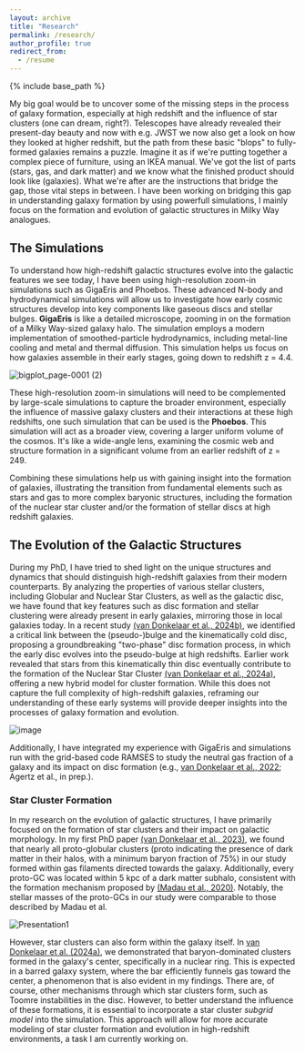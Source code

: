 ```yaml
---
layout: archive
title: "Research"
permalink: /research/
author_profile: true
redirect_from:
  - /resume
---
```

{% include base_path %}

My big goal would be to uncover some of the missing steps in the process of galaxy formation, especially at high redshift and the influence of star clusters (one can dream, right?). Telescopes have already revealed their present-day beauty and now with e.g. JWST we now also get a look on how they looked at higher redshift, but the path from these basic "blops" to fully-formed galaxies remains a puzzle. Imagine it as if we're putting together a complex piece of furniture, using an IKEA manual. We've got the list of parts (stars, gas, and dark matter) and we know what the finished product should look like (galaxies). What we're after are the instructions that bridge the gap, those vital steps in between. I have been working on bridging this gap in understanding galaxy formation by using powerfull simulations, I mainly focus on the formation and evolution of galactic structures in Milky Way analogues. 

## The Simulations
To understand how high-redshift galactic structures evolve into the galactic features we see today, I have been using high-resolution zoom-in simulations such as GigaEris and Phoebos.  These advanced N-body and hydrodynamical simulations will allow us to investigate how early cosmic structures develop into key components like gaseous discs and stellar bulges. **GigaEris** is like a detailed microscope, zooming in on the formation of a Milky Way-sized galaxy halo. The simulation employs a modern implementation of smoothed-particle hydrodynamics, including metal-line cooling and metal and thermal diffusion. This simulation helps us focus on how galaxies assemble in their early stages, going down to redshift z = 4.4. 

![bigplot_page-0001 (2)](https://github.com/fvandonkelaar/Fvandonkelaar.github.io/assets/57528256/c0938e10-5dd7-4b3d-9c4d-c2bbabd4eb3a)

These high-resolution zoom-in simulations will need to be complemented by large-scale simulations to capture the broader environment, especially the influence of massive galaxy clusters and their interactions at these high redshifts, one such simulation that can be used is the **Phoebos**. This simulation will act as a broader view, covering a larger uniform volume of the cosmos. It's like a wide-angle lens, examining the cosmic web and structure formation in a significant volume from an earlier redshift of z = 249.  

Combining these simulations help us with gaining insight into the formation of galaxies, illustrating the transition from fundamental elements such as stars and gas to more complex baryonic structures, including the formation of the nuclear star cluster and/or the formation of stellar discs at high redshift galaxies.

## The Evolution of the Galactic Structures 
During my PhD, I have tried to shed light on the unique structures and dynamics that should distinguish high-redshift galaxies from their modern counterparts. By  analyzing the properties of various stellar clusters, including Globular and Nuclear Star Clusters, as well as the galactic disc, we have found that key features such as disc formation and stellar clustering were already present in early galaxies, mirroring those in local galaxies today. In a recent study <a href="https://ui.adsabs.harvard.edu/abs/2024arXiv240611960V/abstract">(van Donkelaar et al., 2024b)</a>, we identified a critical link between the (pseudo-)bulge and the kinematically cold disc, proposing a groundbreaking "two-phase" disc formation process, in which the early disc evolves into the pseudo-bulge at high redshifts. Earlier work revealed that stars from this kinematically thin disc eventually contribute to the formation of the Nuclear Star Cluster <a href="https://ui.adsabs.harvard.edu/abs/2023arXiv230312828V/abstract">(van Donkelaar et al., 2024a)</a>, offering a new hybrid model for cluster formation. While this does not capture the full complexity of high-redshift galaxies, reframing our understanding of these early systems will provide deeper insights into the processes of galaxy formation and evolution.

![image](https://github.com/user-attachments/assets/ea0efa6c-4e1d-4dfe-9ecd-dd4d3a2b45a2)

Additionally, I have integrated my experience with GigaEris and simulations run with the grid-based code RAMSES to study the neutral gas fraction of a galaxy and its impact on disc formation (e.g., [van Donkelaar et al., 2022](https://ui.adsabs.harvard.edu/abs/2022MNRAS.512.3806V/abstract); Agertz et al., in prep.).


### Star Cluster Formation 
In my research on the evolution of galactic structures, I have primarily focused on the formation of star clusters and their impact on galactic morphology. In my first PhD paper  <a href="https://ui.adsabs.harvard.edu/abs/2023MNRAS.522.1726V/abstract">(van Donkelaar et al., 2023)</a>, we found that nearly all proto-globular clusters (proto indicating the presence of dark matter in their halos, with a minimum baryon fraction of 75%) in our study formed within gas filaments directed towards the galaxy. Additionally, every proto-GC was located within 5 kpc of a dark matter subhalo, consistent with the formation mechanism proposed by <a href="https://ui.adsabs.harvard.edu/abs/2020ApJ...890...18M/abstract">(Madau et al., 2020)</a>. Notably, the stellar masses of the proto-GCs in our study were comparable to those described by Madau et al.

![Presentation1](https://github.com/user-attachments/assets/1e3ff8f7-d5a5-48e1-9585-35bc5da27186)

However, star clusters can also form within the galaxy itself. In <a href="https://ui.adsabs.harvard.edu/abs/2023arXiv230312828V/abstract"> van Donkelaar et al. (2024a)</a>, we demonstrated that baryon-dominated clusters formed in the galaxy's center, specifically in a nuclear ring. This is expected in a barred galaxy system, where the bar efficiently funnels gas toward the center, a phenomenon that is also evident in my findings. There are, of course, other mechanisms through which star clusters form, such as Toomre instabilities in the disc. However, to better understand the influence of these formations, it is essential to incorporate a star cluster *subgrid model* into the simulation. This approach will allow for more accurate modeling of star cluster formation and evolution in high-redshift environments, a task I am currently working on.

